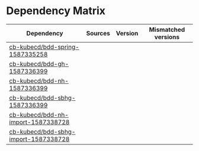# Dependency Matrix

Dependency | Sources | Version | Mismatched versions
---------- | ------- | ------- | -------------------
[cb-kubecd/bdd-spring-1587335258](https://github.com/cb-kubecd/bdd-spring-1587335258.git) |  | []() | 
[cb-kubecd/bdd-gh-1587336399](https://github.com/cb-kubecd/bdd-gh-1587336399.git) |  | []() | 
[cb-kubecd/bdd-nh-1587336399](https://github.com/cb-kubecd/bdd-nh-1587336399.git) |  | []() | 
[cb-kubecd/bdd-sbhg-1587336399](https://github.com/cb-kubecd/bdd-sbhg-1587336399.git) |  | []() | 
[cb-kubecd/bdd-nh-import-1587338728](https://github.com/cb-kubecd/bdd-nh-import-1587338728.git) |  | []() | 
[cb-kubecd/bdd-sbhg-import-1587338728](https://github.com/cb-kubecd/bdd-sbhg-import-1587338728.git) |  | []() | 
